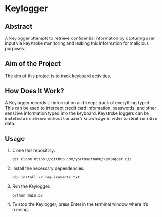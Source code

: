 # Keylogger

## Abstract

A Keylogger attempts to retrieve confidential information by capturing user input via keystroke monitoring and leaking this information for malicious purposes.

## Aim of the Project

The aim of this project is to track keyboard activities.

## How Does It Work?

A Keylogger records all information and keeps track of everything typed. This can be used to intercept credit card information, passwords, and other sensitive information typed into the keyboard. Keystroke loggers can be installed as malware without the user’s knowledge in order to steal sensitive data.

## Usage

1. Clone this repository:

    ```
    git clone https://github.com/yourusername/keylogger.git
    ```

2. Install the necessary dependencies:

    ```
    pip install -r requirements.txt
    ```

3. Run the Keylogger:

    ```
    python main.py
    ```

4. To stop the Keylogger, press Enter in the terminal window where it's running.
